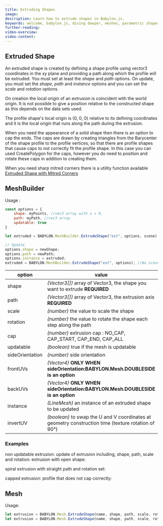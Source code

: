```yaml
---
title: Extruding Shapes
image: 
description: Learn how to extrude shapes in Babylon.js.
keywords: welcome, babylon.js, diving deeper, meshes, parametric shapes, extruding shapes
further-reading:
video-overview:
video-content:
---
```


## Extruded Shape
An extruded shape is created by defining a shape profile using vector3 coordinates in the xy plane and providing a path along which the profile will be extruded. You must set at least the _shape_ and _path_ options. On update, you must set the _shape_, _path_ and _instance_ options and you can set the _scale_ and _rotation_ options.

On creation the local origin of an extrusion is coincident with the world origin. It is not possible to give a position relative to the constructed shape as this depends on the data sets used.

The profile shape's local origin is (0, 0, 0) relative to its defining coordinates and it is the local origin that runs along the path during the extrusion.

When you need the appearance of a solid shape then there is an option to cap the ends. The caps are drawn by creating triangles from the Barycenter of the shape profile to the profile vertices, so that there are profile shapes that cause caps to not correctly fit the profile shape. In this case you can used CreatePolygon for the caps, however you do need to position and rotate these caps in addition to creating them.

When you need sharp mitred corners there is a utility function available [Extruded Shape with Mitred Corners](/toolsAndResources/utilities/Mitred)

## MeshBuilder
Usage :
```javascript
const options = {
    shape: myPoints, //vec3 array with z = 0,
    path: myPath, //vec3 array
    updatable: true
}

let extruded = BABYLON.MeshBuilder.ExtrudeShape("ext", options, scene);  //scene is optional and defaults to the current scene

// Update
options.shape = newShape;
options.path = newPath;
options.instance = extruded;
extruded = BABYLON.MeshBuilder.ExtrudeShape("ext", options); //No scene parameter when using instance
```

option|value|default value
--------|-----|-------------
shape|_(Vector3[])_  array of Vector3, the shape you want to extrude **REQUIRED** |
path|_(Vector3[])_  array of Vector3, the extrusion axis **REQUIRED** |
scale|_(number)_  the value to scale the shape|1
rotation|_(number)_  the value to rotate the shape each step along the path|0
cap|_(number)_ extrusion cap : NO_CAP, CAP_START, CAP_END, CAP_ALL|NO_CAP
updatable|_(boolean)_ true if the mesh is updatable|false
sideOrientation|_(number)_ side orientation|DEFAULTSIDE
frontUVs|_(Vector4)_  **ONLY WHEN sideOrientation:BABYLON.Mesh.DOUBLESIDE is an option** | Vector4(0,0, 1,1) 
backUVs|_(Vector4)_  **ONLY WHEN sideOrientation:BABYLON.Mesh.DOUBLESIDE is an option** | Vector4(0,0, 1,1) 
instance|_(LineMesh)_ an instance of an extruded shape to be updated|null
invertUV|_(boolean)_ to swap the U and V coordinates at geometry construction time (texture rotation of 90°)|false

### Examples
non updatable extrusion: <Playground id="#MR8LEL#2" title="Non Updatable Extrusion" description="Simple example of non updatable extrusions."/>
update of extrusion including, shape, path, scale and rotation: <Playground id="#MR8LEL#3" title="Updatable Extrusion" description="Simple example of updatable extrusions."/>
extrusion with open shape: <Playground id="#MR8LEL#4" title="Extrusion With Open Shape" description="Simple example of extrusion with open shpaes."/>

spiral extrusion with straight path and rotation set: <Playground id="#MR8LEL#5" title="Spiral Extrusion" description="Simple example of spiral extrusion."/>  

capped extrusion: <Playground id="#MR8LEL#6" title="Capped Extrusion" description="Simple example of capped extrusion."/>
profile that does not cap correctly: <Playground id="#MR8LEL#7" title="Incorrectly Capped Extrusion" description="Simple example of inocrrectly capped extrusion."/>


## Mesh
Usage:
```javascript
let extrusion = BABYLON.Mesh.ExtrudeShape(name, shape, path, scale, rotation, cap, scene);
let extrusion = BABYLON.Mesh.ExtrudeShape(name, shape, path, scale, rotation, cap, scene, updatable, sideOrientation, instance); //optional parameters after scene
```